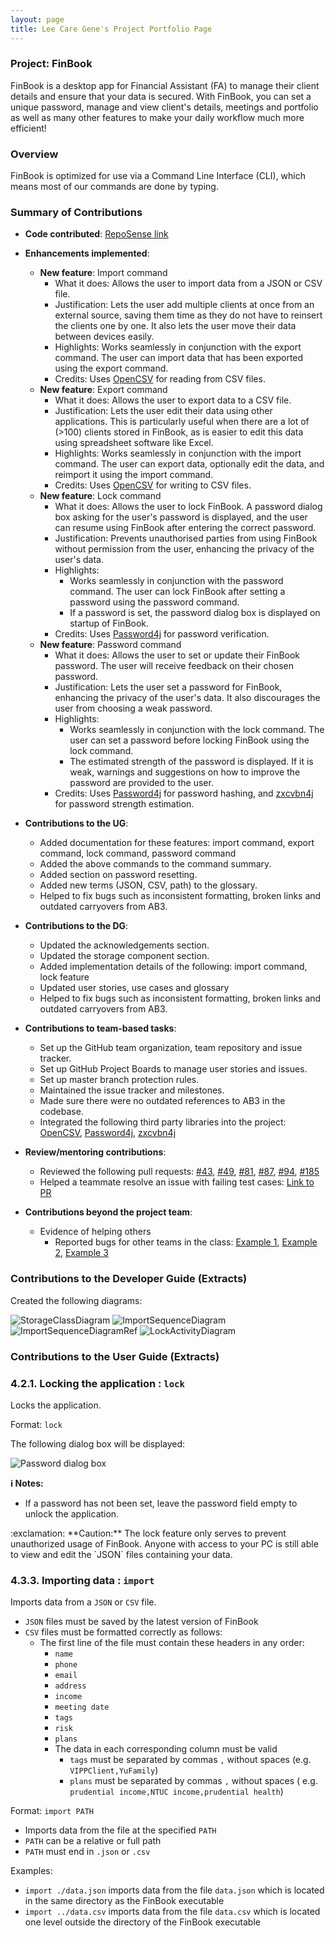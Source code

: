 ```yaml
---
layout: page
title: Lee Care Gene's Project Portfolio Page
---
```


### Project: FinBook

FinBook is a desktop app for Financial Assistant (FA) to manage their client details and ensure that your data is
secured. With FinBook, you can set a unique password, manage and view client's details, meetings and portfolio as well
as many other features to make your daily workflow much more efficient!

### Overview

FinBook is optimized for use via a Command Line Interface (CLI), which means most of our commands are done by typing.

### Summary of Contributions

* **Code
  contributed**: [RepoSense link](https://nus-cs2103-ay2223s1.github.io/tp-dashboard/?search=leecaregene&breakdown=true)

* **Enhancements implemented**:
    * **New feature**: Import command
        * What it does: Allows the user to import data from a JSON or CSV file.
        * Justification: Lets the user add multiple clients at once from an external source, saving them time as they do not have to reinsert the clients one by one. It also lets the user move their data between devices easily.
        * Highlights: Works seamlessly in conjunction with the export command. The user can import data that has been exported using the export command.
        * Credits: Uses [OpenCSV](https://opencsv.sourceforge.net/) for reading from CSV files.
    * **New feature**: Export command
        * What it does: Allows the user to export data to a CSV file.
        * Justification: Lets the user edit their data using other applications. This is particularly useful when there are a lot of (>100) clients stored in FinBook, as is easier to edit this data using spreadsheet software like Excel.
        * Highlights: Works seamlessly in conjunction with the import command. The user can export data, optionally edit the data, and reimport it using the import command.
        * Credits: Uses [OpenCSV](https://opencsv.sourceforge.net/) for writing to CSV files.
    * **New feature**: Lock command
        * What it does: Allows the user to lock FinBook. A password dialog box asking for the user's password is displayed, and the user can resume using FinBook after entering the correct password.
        * Justification: Prevents unauthorised parties from using FinBook without permission from the user, enhancing the privacy of the user's data.
        * Highlights:
            * Works seamlessly in conjunction with the password command. The user can lock FinBook after setting a password using the password command.
            * If a password is set, the password dialog box is displayed on startup of FinBook.
        * Credits: Uses [Password4j](https://password4j.com/) for password verification.
    * **New feature**: Password command
        * What it does: Allows the user to set or update their FinBook password. The user will receive feedback on their chosen password.
        * Justification: Lets the user set a password for FinBook, enhancing the privacy of the user's data. It also discourages the user from choosing a weak password.
        * Highlights:
            * Works seamlessly in conjunction with the lock command. The user can set a password before locking FinBook using the lock command.
            * The estimated strength of the password is displayed. If it is weak, warnings and suggestions on how to improve the password are provided to the user.
        * Credits: Uses [Password4j](https://password4j.com/) for password hashing, and [zxcvbn4j](https://github.com/nulab/zxcvbn4j) for password strength estimation.

* **Contributions to the UG**:
    * Added documentation for these features: import command, export command, lock command, password command
    * Added the above commands to the command summary.
    * Added section on password resetting.
    * Added new terms (JSON, CSV, path) to the glossary.
    * Helped to fix bugs such as inconsistent formatting, broken links and outdated carryovers from AB3.

* **Contributions to the DG**:
    * Updated the acknowledgements section.
    * Updated the storage component section.
    * Added implementation details of the following: import command, lock feature
    * Updated user stories, use cases and glossary
    * Helped to fix bugs such as inconsistent formatting, broken links and outdated carryovers from AB3.

* **Contributions to team-based tasks**:
    * Set up the GitHub team organization, team repository and issue tracker.
    * Set up GitHub Project Boards to manage user stories and issues.
    * Set up master branch protection rules.
    * Maintained the issue tracker and milestones.
    * Made sure there were no outdated references to AB3 in the codebase.
    * Integrated the following third party libraries into the project: [OpenCSV](https://opencsv.sourceforge.net/), [Password4j](https://password4j.com/), [zxcvbn4j](https://github.com/nulab/zxcvbn4j)

* **Review/mentoring contributions**:
    * Reviewed the following pull requests: [#43](https://github.com/AY2223S1-CS2103T-F11-3/tp/pull/43), [#49](https://github.com/AY2223S1-CS2103T-F11-3/tp/pull/49), [#81](https://github.com/AY2223S1-CS2103T-F11-3/tp/pull/81), [#87](https://github.com/AY2223S1-CS2103T-F11-3/tp/pull/87), [#94](https://github.com/AY2223S1-CS2103T-F11-3/tp/pull/94), [#185](https://github.com/AY2223S1-CS2103T-F11-3/tp/pull/185)
    * Helped a teammate resolve an issue with failing test cases: [Link to PR](https://github.com/shaniceng/tp/pull/1)

* **Contributions beyond the project team**:
    * Evidence of helping others
        * Reported bugs for other teams in the class: [Example 1](https://github.com/AY2223S1-CS2103T-T15-3/tp/issues/206), [Example 2](https://github.com/AY2223S1-CS2103T-T15-3/tp/issues/234), [Example 3](https://github.com/AY2223S1-CS2103T-T15-3/tp/issues/246)

### Contributions to the Developer Guide (Extracts)

Created the following diagrams:

![StorageClassDiagram](../images/StorageClassDiagram.png)
![ImportSequenceDiagram](../images/ImportSequenceDiagram.png)
![ImportSequenceDiagramRef](../images/ImportSequenceDiagramRef.png)
![LockActivityDiagram](../images/LockActivityDiagram.png)

### Contributions to the User Guide (Extracts)

### 4.2.1. Locking the application : `lock`

Locks the application.

Format: `lock`

The following dialog box will be displayed:

![Password dialog box](../images/LockWindow.png)

<div markdown="block" class="alert alert-info">

**:information_source: Notes:**

* If a password has not been set, leave the password field empty to unlock the application.

</div>

<div markdown="span" class="alert alert-warning">:exclamation: **Caution:**
The lock feature only serves to prevent unauthorized usage of FinBook. Anyone with access to your PC is still able to view and edit the `JSON` files containing your data.
</div>

### 4.3.3. Importing data : `import`

Imports data from a `JSON` or `CSV` file.

* `JSON` files must be saved by the latest version of FinBook
* `CSV` files must be formatted correctly as follows:
    * The first line of the file must contain these headers in any order:
        * `name`
        * `phone`
        * `email`
        * `address`
        * `income`
        * `meeting date`
        * `tags`
        * `risk`
        * `plans`
        * The data in each corresponding column must be valid
            * `tags` must be separated by commas `,` without spaces (e.g. `VIPPClient,YuFamily`)
            * `plans` must be separated by commas `,` without spaces (
              e.g. `prudential income,NTUC income,prudential health`)

Format: `import PATH`

* Imports data from the file at the specified `PATH`
* `PATH` can be a relative or full path
* `PATH` must end in `.json` or `.csv`

Examples:

* `import ./data.json` imports data from the file `data.json` which is located in the same directory as the FinBook
  executable
* `import ../data.csv` imports data from the file `data.csv` which is located one level outside the directory of the
  FinBook executable
